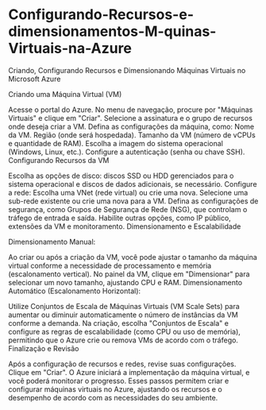 # Configurando-Recursos-e-dimensionamentos-M-quinas-Virtuais-na-Azure
Criando, Configurando Recursos e Dimensionando Máquinas Virtuais no Microsoft Azure

Criando uma Máquina Virtual (VM)

Acesse o portal do Azure.
No menu de navegação, procure por "Máquinas Virtuais" e clique em "Criar".
Selecione a assinatura e o grupo de recursos onde deseja criar a VM.
Defina as configurações da máquina, como:
Nome da VM.
Região (onde será hospedada).
Tamanho da VM (número de vCPUs e quantidade de RAM).
Escolha a imagem do sistema operacional (Windows, Linux, etc.).
Configure a autenticação (senha ou chave SSH).
Configurando Recursos da VM

Escolha as opções de disco: discos SSD ou HDD gerenciados para o sistema operacional e discos de dados adicionais, se necessário.
Configure a rede:
Escolha uma VNet (rede virtual) ou crie uma nova.
Selecione uma sub-rede existente ou crie uma nova para a VM.
Defina as configurações de segurança, como Grupos de Segurança de Rede (NSG), que controlam o tráfego de entrada e saída.
Habilite outras opções, como IP público, extensões da VM e monitoramento.
Dimensionamento e Escalabilidade

Dimensionamento Manual:

Ao criar ou após a criação da VM, você pode ajustar o tamanho da máquina virtual conforme a necessidade de processamento e memória (escalonamento vertical).
No painel da VM, clique em "Dimensionar" para selecionar um novo tamanho, ajustando CPU e RAM.
Dimensionamento Automático (Escalonamento Horizontal):

Utilize Conjuntos de Escala de Máquinas Virtuais (VM Scale Sets) para aumentar ou diminuir automaticamente o número de instâncias da VM conforme a demanda.
Na criação, escolha "Conjuntos de Escala" e configure as regras de escalabilidade (como CPU ou uso de memória), permitindo que o Azure crie ou remova VMs de acordo com o tráfego.
Finalização e Revisão

Após a configuração de recursos e redes, revise suas configurações.
Clique em "Criar". O Azure iniciará a implementação da máquina virtual, e você poderá monitorar o progresso.
Esses passos permitem criar e configurar máquinas virtuais no Azure, ajustando os recursos e o desempenho de acordo com as necessidades do seu ambiente.
